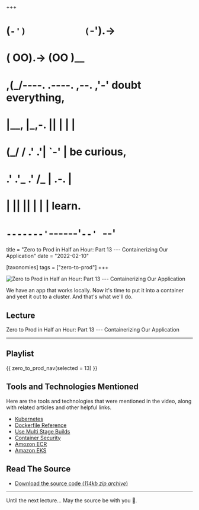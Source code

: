 +++
#   (`-')           (`-').->
#   ( OO).->        (OO )__
# ,(_/----. .----. ,--. ,'-' doubt everything,
# |__,    |\_,-.  ||  | |  |
#  (_/   /    .' .'|  `-'  | be curious,
#  .'  .'_  .'  /_ |  .-.  |
# |       ||      ||  | |  | learn.
# `-------'`------'`--' `--'

title = "Zero to Prod in Half an Hour: Part 13 --- Containerizing Our Application"
date = "2022-02-10"

[taxonomies]
tags = ["zero-to-prod"]
+++

![Zero to Prod in Half an Hour: Part 13 --- Containerizing Our Application](/zerotohero-dev/content/images/size/w1200/2024/03/containerize.png)

We have an app that works locally. Now it's time to put it into a container and
yeet it out to a cluster. And that's what we'll do.

Lecture
-------

Zero to Prod in Half an Hour: Part 13 --- Containerizing Our Application

--------

Playlist
--------

{{ zero_to_prod_nav(selected = 13) }}

Tools and Technologies Mentioned
--------------------------------

Here are the tools and technologies that were mentioned in the video, along with
related articles and other helpful links.

* [Kubernetes](@/zero-to-prod/containerizing-our-application/)
* [Dockerfile Reference](https://docs.docker.com/engine/reference/builder/)
* [Use Multi Stage Builds](https://docs.docker.com/develop/develop-images/multistage-build/)
* [Container Security](https://www.goodreads.com/book/show/48816583-container-security)
* [Amozon ECR](https://aws.amazon.com/ecr/)
* [Amazon EKS](https://aws.amazon.com/eks/)

Read The Source
---------------

* [Download the source code (_114kb zip
  archive_)](https://assets.zerotohero.dev/zero-to-prod-in-30/zero-to-prod-in-30.zip)

------------

Until the next lecture... May the source be with you 🦄.
